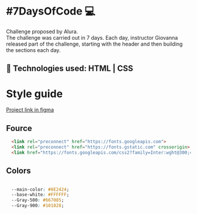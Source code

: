 # #7DaysOfCode 💻

Challenge proposed by Alura.
<br>The challenge was carried out in 7 days. Each day, instructor Giovanna released part of the challenge, starting with the header and then building the sections each day. 

## 📎 Technologies used:  HTML | CSS

# Style guide

[Project link in figma](https://www.figma.com/file/mm3MLozvUDGhDRTxSLlGL5/7daysOfCode-HTML-CSS?node-id=0%3A9878)

## Fource

```html
  <link rel="preconnect" href="https://fonts.googleapis.com">
  <link rel="preconnect" href="https://fonts.gstatic.com" crossorigin>
  <link href="https://fonts.googleapis.com/css2?family=Inter:wght@300;400;500;600&display=swap" rel="stylesheet"> 
```
## Colors
```css

  --main-color: #8E2424;
  --base-white: #FFFFFF;
  --Gray-500: #667085;
  --Gray-900: #101828;
```
